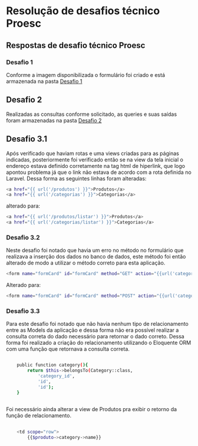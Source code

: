 # Resolução de desafios técnico Proesc

## Respostas de desafio técnico Proesc

 ### Desafio 1

Conforme a imagem disponibilizada o formulário foi criado e está armazenada na pasta [Desafio 1](./desafio1/resolucao_desafio1)

 ## Desafio 2
Realizadas as consultas conforme solicitado, as queries e suas saídas foram armazenadas na pasta [Desafio 2](./desafio2/resoluca_desafio2)


## Desafio 3.1
Após verificado que haviam rotas e uma views criadas para as páginas indicadas, posteriormente foi verificado então se na view da tela inicial
o endereço estava definido corretamente na tag html de hiperlink, que logo apontou problema já que o link não estava de acordo com a rota definida
no Laravel. Dessa forma as seguintes linhas foram alteradas:


```bash
<a href="{{ url('/produtos') }}">Produtos</a>
<a href="{{ url('/categorias') }}">Categorias</a>
```
 
alterado para:

```bash
<a href="{{ url('/produtos/listar') }}">Produtos</a>
<a href="{{ url('/categorias/listar') }}">Categorias</a>
```

### Desafio 3.2
Neste desafio foi notado que havia um erro no método no formulário que realizava a inserção dos dados no banco de dados, este método foi então alterado de modo a utilizar o método correto para esta aplicação. 

```bash
<form name="formCard" id="formCard" method="GET" action="{{url('categorias/listar')}}">
```


Alterado para: 

```bash
<form name="formCard" id="formCard" method="POST" action="{{url('categorias/listar')}}">
```


### Desafio 3.3
Para este desafio foi notado que não havia nenhum tipo de relacionamento entre as Models da aplicação e dessa forma não era possível realizar a consulta correta do dado necessário para retornar o dado correto. Dessa forma foi realizado a criação do relacionamento utilizando o Eloquente ORM com uma função que retornava a consulta correta.

```bash

    public function category(){
        return $this->belongsTo(Category::class,
            'category_id',
            'id',
            'id');
    }
    
```
Foi necessário ainda alterar a view de Produtos pra exibir o retorno da função de relacionamento.

```bash    
    
    <td scope="row">
        {{$produto->category->name}}

```
